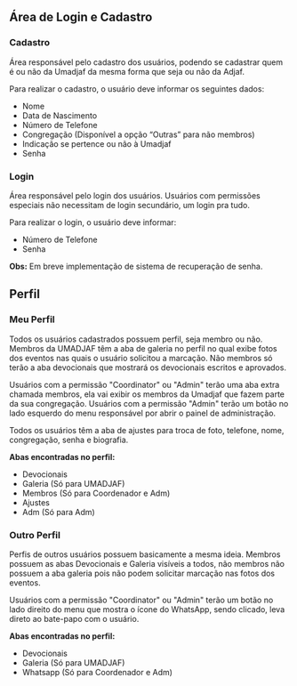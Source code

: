 ## Área de Login e Cadastro

### Cadastro
Área responsável pelo cadastro dos usuários, podendo se cadastrar quem é ou não da Umadjaf da mesma forma que seja ou não da Adjaf.

Para realizar o cadastro, o usuário deve informar os seguintes dados:
- Nome
- Data de Nascimento
- Número de Telefone
- Congregação (Disponível a opção “Outras” para não membros)
- Indicação se pertence ou não à Umadjaf
- Senha

### Login
Área responsável pelo login dos usuários. Usuários com permissões especiais não necessitam de login secundário, um login pra tudo.

Para realizar o login, o usuário deve informar:
- Número de Telefone
- Senha

**Obs:** Em breve implementação de sistema de recuperação de senha.

## Perfil

### Meu Perfil
Todos os usuários cadastrados possuem perfil, seja membro ou não. Membros da UMADJAF têm a aba de galeria no perfil no qual exibe fotos dos eventos nas quais o usuário solicitou a marcação. Não membros só terão a aba devocionais que mostrará os devocionais escritos e aprovados.

Usuários com a permissão "Coordinator" ou "Admin" terão uma aba extra chamada membros, ela vai exibir os membros da Umadjaf que fazem parte da sua congregação. Usuários com a permissão "Admin" terão um botão no lado esquerdo do menu responsável por abrir o painel de administração.

Todos os usuários têm a aba de ajustes para troca de foto, telefone, nome, congregação, senha e biografia.

**Abas encontradas no perfil:**
- Devocionais
- Galeria (Só para UMADJAF)
- Membros (Só para Coordenador e Adm)
- Ajustes
- Adm (Só para Adm)

### Outro Perfil
Perfis de outros usuários possuem basicamente a mesma ideia. Membros possuem as abas Devocionais e Galeria visíveis a todos, não membros não possuem a aba galeria pois não podem solicitar marcação nas fotos dos eventos.

Usuários com a permissão "Coordinator" ou "Admin" terão um botão no lado direito do menu que mostra o ícone do WhatsApp, sendo clicado, leva direto ao bate-papo com o usuário.

**Abas encontradas no perfil:**
- Devocionais
- Galeria (Só para UMADJAF)
- Whatsapp (Só para Coordenador e Adm)